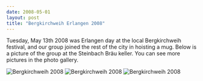 ```yaml
---
date: 2008-05-01
layout: post
title: "Bergkirchweih Erlangen 2008"
---
```


Tuesday, May 13th 2008 was Erlangen day at the local Bergkirchweih festival, and our group joined the rest of the city in hoisting a mug. 
Below is a picture of the group at the Steinbach Bräu keller. 
You can see more pictures in the photo gallery. 

![Bergkirchweih 2008](img/GroupBerg08SmL.jpg)
![Bergkirchweih 2008](img/GroupBerg08Sm.jpg)
![Bergkirchweih 2008](img/GroupBerg08SmR.jpg)

